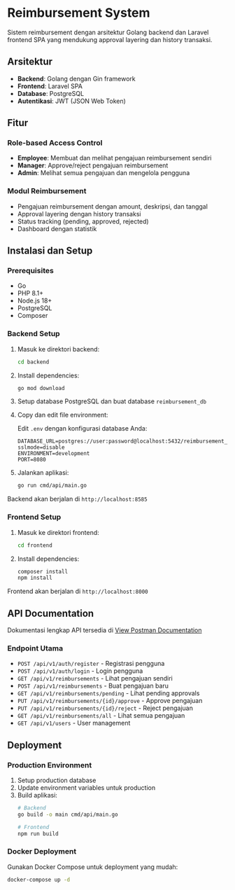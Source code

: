 # Reimbursement System

Sistem reimbursement dengan arsitektur Golang backend dan Laravel frontend SPA yang mendukung approval layering dan history transaksi.

## Arsitektur

- **Backend**: Golang dengan Gin framework
- **Frontend**: Laravel SPA 
- **Database**: PostgreSQL
- **Autentikasi**: JWT (JSON Web Token)

## Fitur

### Role-based Access Control
- **Employee**: Membuat dan melihat pengajuan reimbursement sendiri
- **Manager**: Approve/reject pengajuan reimbursement
- **Admin**: Melihat semua pengajuan dan mengelola pengguna

### Modul Reimbursement
- Pengajuan reimbursement dengan amount, deskripsi, dan tanggal
- Approval layering dengan history transaksi
- Status tracking (pending, approved, rejected)
- Dashboard dengan statistik

## Instalasi dan Setup

### Prerequisites

- Go 
- PHP 8.1+
- Node.js 18+
- PostgreSQL 
- Composer

### Backend Setup

1. Masuk ke direktori backend:
   ```bash
   cd backend
   ```

2. Install dependencies:
   ```bash
   go mod download
   ```

3. Setup database PostgreSQL dan buat database `reimbursement_db`

4. Copy dan edit file environment:
   
   
   Edit `.env` dengan konfigurasi database Anda:
   ```env
   DATABASE_URL=postgres://user:password@localhost:5432/reimbursement_db?sslmode=disable
   ENVIRONMENT=development
   PORT=8080
   ```

5. Jalankan aplikasi:
   ```bash
   go run cmd/api/main.go
   ```

Backend akan berjalan di `http://localhost:8585`

### Frontend Setup

1. Masuk ke direktori frontend:
   ```bash
   cd frontend
   ```

2. Install dependencies:
   ```bash
   composer install
   npm install
   ```


Frontend akan berjalan di `http://localhost:8000`

## API Documentation

Dokumentasi lengkap API tersedia di [View Postman Documentation](https://web.postman.co/workspace/6efb56e6-e405-43e9-a4a7-44c31efa527b)

### Endpoint Utama

- `POST /api/v1/auth/register` - Registrasi pengguna
- `POST /api/v1/auth/login` - Login pengguna
- `GET /api/v1/reimbursements` - Lihat pengajuan sendiri
- `POST /api/v1/reimbursements` - Buat pengajuan baru
- `GET /api/v1/reimbursements/pending` - Lihat pending approvals 
- `PUT /api/v1/reimbursements/{id}/approve` - Approve pengajuan 
- `PUT /api/v1/reimbursements/{id}/reject` - Reject pengajuan 
- `GET /api/v1/reimbursements/all` - Lihat semua pengajuan 
- `GET /api/v1/users` - User management 


## Deployment

### Production Environment

1. Setup production database
2. Update environment variables untuk production
3. Build aplikasi:
   ```bash
   # Backend
   go build -o main cmd/api/main.go
   
   # Frontend
   npm run build
   ```

### Docker Deployment

Gunakan Docker Compose untuk deployment yang mudah:

```bash
docker-compose up -d
```
